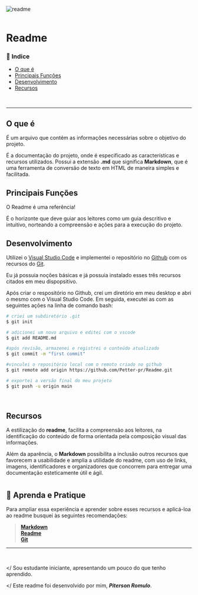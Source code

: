 ![readme](https://user-images.githubusercontent.com/69171325/147475929-bb42e2ae-eba7-436a-9ee9-87e3a6d4cfee.png)

<div align-"center">
<img scr="https://user-images.githubusercontent.com/69171325/147475929-bb42e2ae-eba7-436a-9ee9-87e3a6d4cfee.png" width="800px" />

# **Readme**

### 📌 **Indice**

* [O que é](#-O-que-é)
* [Principais Funções](#-Principais-Funções)
* [Desenvolvimento](#-Desenvolvimento)
* [Recursos](#-Recursos)

<br>

***

## **O que é**
É um arquivo que contém as informações necessárias sobre o objetivo do projeto.

É a documentação do projeto, onde é especificado as características e recursos utilizados. 
Possui a extensão **.md** que significa **Markdown**, que é uma ferramenta de conversão de texto em HTML de maneira simples e facilitada.
<br>


## **Principais Funções**
O Readme é uma referência!

É o horizonte que deve guiar aos leitores como um guia descritivo e intuitivo, norteando a compreensão e ações para a execução do projeto.
<br>

## **Desenvolvimento**
Utilizei o [Visual Studio Code](https://code.visualstudio.com/) e implementei o repositório no [Github](https://github.com/) com os recursos do [Git](https://git-scm.com/).

Eu já possuia noções básicas e já possuia instalado esses três recursos citados em meu dispopsitivo. 

Após criar o respositório no Github, crei um diretório em meu desktop e abri o mesmo com o Visual Studio Code. Em seguida, executei as com as seguintes ações na linha de comando bash:

```bash
# criei um subdiretório .git
$ git init

# adicionei um novo arquivo e editei com o vscode
$ git add README.md

#após revisão, armazenei e registrei o conteúdo atualizado
$ git commit -m "first commit"

#vinculei o repositório local com o remoto criado no github
$ git remote add origin https://github.com/Petter-pr/Readme.git

# exportei a versão final do meu projeto
$ git push -u origin main
```
<br>

## **Recursos**
A estilização do **readme**, facilita a compreensão aos leitores, na identificação do conteúdo de forma orientada pela composição visual das informações.

Além da aparência, o **Markdown** possibilita a inclusão outros recursos que favorecem a usabilidade e amplia a utilidade do readme, com uso de links, imagens, identificadores e organizadores que concorrem para entregar uma documentação esteticamente útil e ágil.

<h1>

## 🚀 Aprenda e Pratique
Para ampliar essa experiência e aprender sobre esses recursos e aplicá-loa ao readme busquei às seguintes recomendações:

>[**Markdown**](https://daringfireball.net/projects/markdown/ ) <br>
>[**Readme**](https://blog.rocketseat.com.br/o-que-e-readme-e-porque-e-tao-importante/ "Como escrever um README.md sensacional no Github") <br>
>[**Git**](https://comandosgit.github.io/#basico)

______
<br>

</ Sou estudante iniciante, apresentando um pouco do que tenho aprendido.

</ Este readme foi desenvolvido por mim, **_Piterson Romulo_**.
